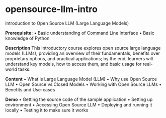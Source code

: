 # opensource-llm-intro
Introduction to Open Source LLM (Large Language Models)

**Prerequisite:**
 • Basic understanding of Command Line Interface
 • Basic knowledge of Python

**Description**
This introductory course explores open source large language models (LLMs), providing an overview of their fundamentals, benefits over proprietary options, and practical applications; by the end, learners will understand key models, how to access them, and basic usage for real-world tasks.

**Content**
 • What is Large Language Model (LLM)
 • Why use Open Source LLM
 • Open Source vs Closed Models
 • Working with Open Source LLMs
 • Benefits and Use-cases

**Demo**
 • Getting the source code of the sample application
 • Setting up environment
 • Accessing Open Source LLM
 • Deploying and running it locally
 • Testing it to make sure it works

